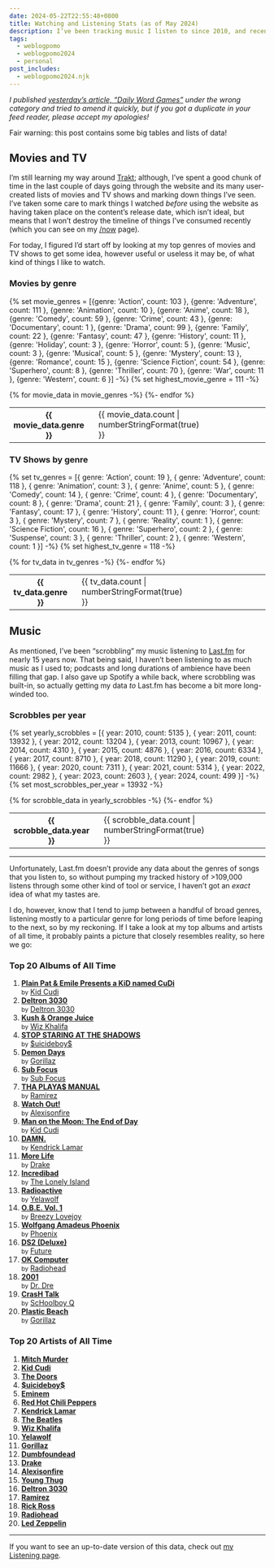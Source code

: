 ```yaml
---
date: 2024-05-22T22:55:48+0800
title: Watching and Listening Stats (as of May 2024)
description: I’ve been tracking music I listen to since 2010, and recently started using Trakt for movies and TV shows. I decided to collate some of the data to visualise my listening and watching habits.
tags:
  - weblogpomo
  - weblogpomo2024
  - personal
post_includes:
  - weblogpomo2024.njk
---
```


<p class="rss-only"><em>I published <a href="/article/daily-word-games/">yesterday’s article, <q>Daily Word Games</q></a> under the wrong category and tried to amend it quickly, but if you got a duplicate in your feed reader, please accept my apologies!</em></p>

<div class=" [ box ] ">
    <p>Fair warning: this post contains some big tables and lists of data!</p>
</div>

## Movies and TV

I’m still learning my way around [Trakt](https://trakt.tv); although, I’ve spent a good chunk of time in the last couple of days going through the website and its many user-created lists of movies and TV shows and marking down things I’ve seen. I’ve taken some care to mark things I watched *before* using the website as having taken place on the content’s release date, which isn’t ideal, but means that I won’t destroy the timeline of things I’ve consumed recently (which you can see on my [/now](/now/) page).

For today, I figured I’d start off by looking at my top genres of movies and TV shows to get some idea, however useful or useless it may be, of what kind of things I like to watch.

### Movies by genre

{% set movie_genres = [{genre: 'Action', count: 103 }, {genre: 'Adventure', count: 111 }, {genre: 'Animation', count: 10 }, {genre: 'Anime', count: 18 }, {genre: 'Comedy', count: 59 }, {genre: 'Crime', count: 43 }, {genre: 'Documentary', count: 1 }, {genre: 'Drama', count: 99 }, {genre: 'Family', count: 22 }, {genre: 'Fantasy', count: 47 }, {genre: 'History', count: 11 }, {genre: 'Holiday', count: 3 }, {genre: 'Horror', count: 5 }, {genre: 'Music', count: 3 }, {genre: 'Musical', count: 5 }, {genre: 'Mystery', count: 13 }, {genre: 'Romance', count: 15 }, {genre: 'Science Fiction', count: 54 }, {genre: 'Superhero', count: 8 }, {genre: 'Thriller', count: 70 }, {genre: 'War', count: 11 }, {genre: 'Western', count: 6 }] -%}
{% set highest_movie_genre = 111 -%}
<table style="border-block-start: 0;">
    <tbody>
        {% for movie_data in movie_genres -%}
            <tr>
                <th class=" [ numeral ] ">{{ movie_data.genre }}</th>
                <td class=" [ numeral  strong ] " style="padding-inline-start: 1lh; padding-inline-end: var(--size-medium);">{{ movie_data.count | numberStringFormat(true) }}</td>
                <td class="no-rss" style="inline-size: 100%; padding-inline: 0;">
                    <div class=" [ background--raven ] " style="background-image: linear-gradient(to bottom, transparent, color-mix(in oklab, var(--color-mineshaft), transparent calc(100% - var(--opacity-beta)))); inline-size: {{ (movie_data.count / highest_movie_genre * 100) | maxDecimals }}%; block-size: 1lh; border-radius: var(--size-border-default);"></div>
                </td>
            </tr>
        {%- endfor %}
    </tbody>
</table>

### TV Shows by genre

{% set tv_genres = [{ genre: 'Action', count: 19 }, { genre: 'Adventure', count: 118 }, { genre: 'Animation', count: 3 }, { genre: 'Anime', count: 5 }, { genre: 'Comedy', count: 14 }, { genre: 'Crime', count: 4 }, { genre: 'Documentary', count: 8 }, { genre: 'Drama', count: 21 }, { genre: 'Family', count: 3 }, { genre: 'Fantasy', count: 17 }, { genre: 'History', count: 11 }, { genre: 'Horror', count: 3 }, { genre: 'Mystery', count: 7 }, { genre: 'Reality', count: 1 }, { genre: 'Science Fiction', count: 16 }, { genre: 'Superhero', count: 2 }, { genre: 'Suspense', count: 3 }, { genre: 'Thriller', count: 2 }, { genre: 'Western', count: 1 }] -%}
{% set highest_tv_genre = 118 -%}
<table style="border-block-start: 0;">
    <tbody>
        {% for tv_data in tv_genres -%}
            <tr>
                <th class=" [ numeral ] ">{{ tv_data.genre }}</th>
                <td class=" [ numeral  strong ] " style="padding-inline-start: 1lh; padding-inline-end: var(--size-medium);">{{ tv_data.count | numberStringFormat(true) }}</td>
                <td class="no-rss" style="inline-size: 100%; padding-inline: 0;">
                    <div class=" [ background--raven ] " style="background-image: linear-gradient(to bottom, transparent, color-mix(in oklab, var(--color-mineshaft), transparent calc(100% - var(--opacity-beta)))); inline-size: {{ (tv_data.count / highest_tv_genre * 100) | maxDecimals }}%; block-size: 1lh; border-radius: var(--size-border-default);"></div>
                </td>
            </tr>
        {%- endfor %}
    </tbody>
</table>

## Music

As mentioned, I’ve been <q>scrobbling</q> my music listening to [Last.fm](https://www.last.fm) for nearly 15 years now. That being said, I haven’t been listening to as much music as I used to; podcasts and long durations of ambience have been filling that gap. I also gave up Spotify a while back, where scrobbling was built-in, so actually getting my data *to* Last.fm has become a bit more long-winded too.

### Scrobbles per year

{% set yearly_scrobbles = [{ year: 2010, count: 5135 }, { year: 2011, count: 13932 }, { year: 2012, count: 13204 }, { year: 2013, count: 10967 }, { year: 2014, count: 4310 }, { year: 2015, count: 4876 }, { year: 2016, count: 6334 }, { year: 2017, count: 8710 }, { year: 2018, count: 11290 }, { year: 2019, count: 11666 }, { year: 2020, count: 7311 }, { year: 2021, count: 5314 }, { year: 2022, count: 2982 }, { year: 2023, count: 2603 }, { year: 2024, count: 499 }] -%}
{% set most_scrobbles_per_year = 13932 -%}
<table style="border-block-start: 0;">
    <tbody>
        {% for scrobble_data in yearly_scrobbles -%}
            <tr>
                <th class=" [ numeral ] ">{{ scrobble_data.year }}</th>
                <td class=" [ numeral  strong ] " style="padding-inline-start: 1lh; padding-inline-end: var(--size-medium);">{{ scrobble_data.count | numberStringFormat(true) }}</td>
                <td class="no-rss" style="inline-size: 100%; padding-inline: 0;">
                    <div class=" [ background--raven ] " style="background-image: linear-gradient(to bottom, transparent, color-mix(in oklab, var(--color-mineshaft), transparent calc(100% - var(--opacity-beta)))); inline-size: {{ (scrobble_data.count / most_scrobbles_per_year * 100) | maxDecimals }}%; block-size: 1lh; border-radius: var(--size-border-default);"></div>
                </td>
            </tr>
        {%- endfor %}
    </tbody>
</table>

<hr style="--rule-space: var(--size-medium);">

Unfortunately, Last.fm doesn’t provide any data about the genres of songs that you listen to, so without pumping my tracked history of >109,000 listens through some other kind of tool or service, I haven’t got an *exact* idea of what my tastes are.

I do, however, know that I tend to jump between a handful of broad genres, listening mostly to a particular genre for long periods of time before leaping to the next, so by my reckoning. If I take a look at my top albums and artists of all time, it probably paints a picture that closely resembles reality, so here we go:

### Top 20 Albums of All Time

<ol class="[ grid ] [ shelf ] " style="--row-gap: 1rem">
    <li>
        <a href="https://www.last.fm/music/Kid+Cudi/Plain+Pat+&amp;+Emile+Presents+a+KiD+named+CuDi" rel="external noopener"><strong>Plain Pat &amp; Emile Presents a KiD named CuDi</strong></a><br><small>by</small> <a href="https://www.last.fm/music/Kid+Cudi" rel="external noopener">Kid Cudi</a>
    </li>
    <li>
        <a href="https://www.last.fm/music/Deltron+3030/Deltron+3030" rel="external noopener"><strong>Deltron 3030</strong></a><br><small>by</small> <a href="https://www.last.fm/music/Deltron+3030" rel="external noopener">Deltron 3030</a>
    </li>
    <li>
        <a href="https://www.last.fm/music/Wiz+Khalifa/Kush+&amp;+Orange+Juice" rel="external noopener"><strong>Kush &amp; Orange Juice</strong></a><br><small>by</small> <a href="https://www.last.fm/music/Wiz+Khalifa" rel="external noopener">Wiz Khalifa</a>
    </li>
    <li>
        <a href="https://www.last.fm/music/$uicideboy$/STOP+STARING+AT+THE+SHADOWS" rel="external noopener"><strong>STOP STARING AT THE SHADOWS</strong></a><br><small>by</small> <a href="https://www.last.fm/music/$uicideboy$" rel="external noopener">$uicideboy$</a>
    </li>
    <li>
        <a href="https://www.last.fm/music/Gorillaz/Demon+Days" rel="external noopener"><strong>Demon Days</strong></a><br><small>by</small> <a href="https://www.last.fm/music/Gorillaz" rel="external noopener">Gorillaz</a>
    </li>
    <li>
        <a href="https://www.last.fm/music/Sub+Focus/Sub+Focus" rel="external noopener"><strong>Sub Focus</strong></a><br><small>by</small> <a href="https://www.last.fm/music/Sub+Focus" rel="external noopener">Sub Focus</a>
    </li>
    <li>
        <a href="https://www.last.fm/music/Ramirez/THA+PLAYA$+MANUAL" rel="external noopener"><strong>THA PLAYA$ MANUAL</strong></a><br><small>by</small> <a href="https://www.last.fm/music/Ramirez" rel="external noopener">Ramirez</a>
    </li>
    <li>
        <a href="https://www.last.fm/music/Alexisonfire/Watch+Out!" rel="external noopener"><strong>Watch Out!</strong></a><br><small>by</small> <a href="https://www.last.fm/music/Alexisonfire" rel="external noopener">Alexisonfire</a>
    </li>
    <li>
        <a href="https://www.last.fm/music/Kid+Cudi/Man+on+the+Moon:+The+End+of+Day" rel="external noopener"><strong>Man on the Moon: The End of Day</strong></a><br><small>by</small> <a href="https://www.last.fm/music/Kid+Cudi" rel="external noopener">Kid Cudi</a>
    </li>
    <li>
        <a href="https://www.last.fm/music/Kendrick+Lamar/DAMN." rel="external noopener"><strong>DAMN.</strong></a><br><small>by</small> <a href="https://www.last.fm/music/Kendrick+Lamar" rel="external noopener">Kendrick Lamar</a>
    </li>
    <li>
        <a href="https://www.last.fm/music/Drake/More+Life" rel="external noopener"><strong>More Life</strong></a><br><small>by</small> <a href="https://www.last.fm/music/Drake" rel="external noopener">Drake</a>
    </li>
    <li>
        <a href="https://www.last.fm/music/The+Lonely+Island/Incredibad" rel="external noopener"><strong>Incredibad</strong></a><br><small>by</small> <a href="https://www.last.fm/music/The+Lonely+Island" rel="external noopener">The Lonely Island</a>
    </li>
    <li>
        <a href="https://www.last.fm/music/Yelawolf/Radioactive" rel="external noopener"><strong>Radioactive</strong></a><br><small>by</small> <a href="https://www.last.fm/music/Yelawolf" rel="external noopener">Yelawolf</a>
    </li>
    <li>
        <a href="https://www.last.fm/music/Breezy+Lovejoy/O.B.E.+Vol.+1" rel="external noopener"><strong>O.B.E. Vol. 1</strong></a><br><small>by</small> <a href="https://www.last.fm/music/Breezy+Lovejoy" rel="external noopener">Breezy Lovejoy</a>
    </li>
    <li>
        <a href="https://www.last.fm/music/Phoenix/Wolfgang+Amadeus+Phoenix" rel="external noopener"><strong>Wolfgang Amadeus Phoenix</strong></a><br><small>by</small> <a href="https://www.last.fm/music/Phoenix" rel="external noopener">Phoenix</a>
    </li>
    <li>
        <a href="https://www.last.fm/music/Future/DS2+(Deluxe)" rel="external noopener"><strong>DS2 (Deluxe)</strong></a><br><small>by</small> <a href="https://www.last.fm/music/Future" rel="external noopener">Future</a>
    </li>
    <li>
        <a href="https://www.last.fm/music/Radiohead/OK+Computer" rel="external noopener"><strong>OK Computer</strong></a><br><small>by</small> <a href="https://www.last.fm/music/Radiohead" rel="external noopener">Radiohead</a>
    </li>
    <li>
        <a href="https://www.last.fm/music/Dr.+Dre/2001" rel="external noopener"><strong>2001</strong></a><br><small>by</small> <a href="https://www.last.fm/music/Dr.+Dre" rel="external noopener">Dr. Dre</a>
    </li>
    <li>
        <a href="https://www.last.fm/music/ScHoolboy+Q/CrasH+Talk" rel="external noopener"><strong>CrasH Talk</strong></a><br><small>by</small> <a href="https://www.last.fm/music/ScHoolboy+Q" rel="external noopener">ScHoolboy Q</a>
    </li>
    <li>
        <a href="https://www.last.fm/music/Gorillaz/Plastic+Beach" rel="external noopener"><strong>Plastic Beach</strong></a><br><small>by</small> <a href="https://www.last.fm/music/Gorillaz" rel="external noopener">Gorillaz</a>
    </li>
</ol>

### Top 20 Artists of All Time

<ol class="[ grid ] shelf" style="--row-gap: 1rem">
    <li>
        <a href="https://www.last.fm/music/Mitch+Murder"><strong>Mitch Murder</strong></a>
    </li>
    <li>
        <a href="https://www.last.fm/music/Kid+Cudi"><strong>Kid Cudi</strong></a>
    </li>
    <li>
        <a href="https://www.last.fm/music/The+Doors"><strong>The Doors</strong></a>
    </li>
    <li>
        <a href="https://www.last.fm/music/$uicideboy$"><strong>$uicideboy$</strong></a>
    </li>
    <li>
        <a href="https://www.last.fm/music/Eminem"><strong>Eminem</strong></a>
    </li>
    <li>
        <a href="https://www.last.fm/music/Red+Hot+Chili+Peppers"><strong>Red Hot Chili Peppers</strong></a>
    </li>
    <li>
        <a href="https://www.last.fm/music/Kendrick+Lamar"><strong>Kendrick Lamar</strong></a>
    </li>
    <li>
        <a href="https://www.last.fm/music/The+Beatles"><strong>The Beatles</strong></a>
    </li>
    <li>
        <a href="https://www.last.fm/music/Wiz+Khalifa"><strong>Wiz Khalifa</strong></a>
    </li>
    <li>
        <a href="https://www.last.fm/music/Yelawolf"><strong>Yelawolf</strong></a>
    </li>
    <li>
        <a href="https://www.last.fm/music/Gorillaz"><strong>Gorillaz</strong></a>
    </li>
    <li>
        <a href="https://www.last.fm/music/Dumbfoundead"><strong>Dumbfoundead</strong></a>
    </li>
    <li>
        <a href="https://www.last.fm/music/Drake"><strong>Drake</strong></a>
    </li>
    <li>
        <a href="https://www.last.fm/music/Alexisonfire"><strong>Alexisonfire</strong></a>
    </li>
    <li>
        <a href="https://www.last.fm/music/Young+Thug"><strong>Young Thug</strong></a>
    </li>
    <li>
        <a href="https://www.last.fm/music/Deltron+3030"><strong>Deltron 3030</strong></a>
    </li>
    <li>
        <a href="https://www.last.fm/music/Ramirez"><strong>Ramirez</strong></a>
    </li>
    <li>
        <a href="https://www.last.fm/music/Rick+Ross"><strong>Rick Ross</strong></a>
    </li>
    <li>
        <a href="https://www.last.fm/music/Radiohead"><strong>Radiohead</strong></a>
    </li>
    <li>
        <a href="https://www.last.fm/music/Led+Zeppelin"><strong>Led Zeppelin</strong></a>
    </li>
</ol>

<hr style="--rule-space: var(--size-medium);">

If you want to see an up-to-date version of this data, check out [my Listening page](/listening/).
